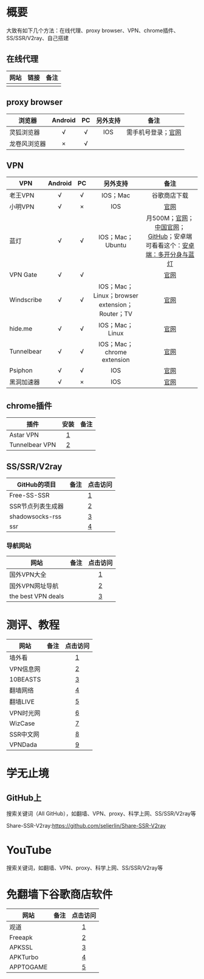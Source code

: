 # 概要
大致有如下几个方法：在线代理、proxy browser、VPN、chrome插件、SS/SSR/V2ray、自己搭建
## 在线代理
网站|链接|备注
:-:|:-:|:-:
|||
 

## proxy browser
浏览器       |  Android  | PC    |另外支持|备注
------      |:-----:    |:-----:|:----:|:-----:
灵狐浏览器   |     √     |√      |  IOS     |需手机号登录；[官网](https://ie.linkfoxvpn.com/#/)
龙卷风浏览器 |×          |√      

## VPN  
VPN    |Android| PC |另外支持|备注
-------|:-----:|:---:|:-----:|:------:
老王VPN |√     |√    |IOS；Mac|谷歌商店下载
小明VPN |√     |×    | IOS     |[官网](https://gitithub.com/xm19/blob/master/)
蓝灯    |√     |√    |IOS；Mac；Ubuntu|月500M；[官网](https://getlantern.org/zh_CN/)；[中国官网](https://www.getlandeng129.org/)；[GitHub](https://github.com/getlantern/download)；安卓端可看看这个：[安卓端：多开分身与蓝灯](https://github.com/TiantianPython/fan_qiang/blob/master/%E5%AE%89%E5%8D%93%E7%AB%AF%EF%BC%9A%E5%A4%9A%E5%BC%80%E5%88%86%E8%BA%AB%E4%B8%8E%E8%93%9D%E7%81%AF.md)
VPN Gate|√     |√    |         |[官网](https://www.vpngate.net/cn/)
Windscribe|√   |√    |IOS；Mac；Linux；browser extension；Router；TV   |[官网](https://windscribe.com/)
hide.me |√     |√    |IOS；Mac；Linux |[官网](https://hide.me/en/)
Tunnelbear|√   |√    |IOS；Mac；chrome extension |[官网](https://www.tunnelbear.com/)
Psiphon |√     |√    |IOS     |[官网](https://psiphon.ca/zh/)
黑洞加速器|√    |×    |IOS     |[官网](https://www.hd86048.com/)



## chrome插件
插件    |安装  |备注
---|:---:|:----:
Astar VPN|[1](https://chrome.google.com/webstore/detail/astar-vpn-free-and-fast-v/jajilbjjinjmgcibalaakngmkilboobh?utm_source=chrome-ntp-icon)
Tunnelbear VPN|[2](https://chrome.google.com/webstore/detail/tunnelbear-vpn/omdakjcmkglenbhjadbccaookpfjihpa)

## SS/SSR/V2ray
GitHub的项目|备注|点击访问
------------|------------|-----------
Free-SS-SSR|              |[1](https://github.com/ThinkDevelop/Free-SS-SSR)
SSR节点列表生成器|         |[2](https://github.com/devtip/ssr_subscrible_tool)
shadowsocks-rss|          |[3](https://github.com/shadowsocksr-backup/shadowsocks-rss)
ssr         |             |[4](https://github.com/wandou911/ssr)


### 导航网站
网站               |备注             |点击访问
--|:--:|:--:
国外VPN大全        |  |[1](https://www.vpnwebsite.net/)
国外VPN网址导航    |  |[2](https://www.bestvpp.com/)
the best VPN deals| |[3](https://thebestvpndeals.com/)




# 测评、教程
网站|备注|点击访问
--|--|:--:
墙外看   |  |[1](https://qiangwaikan.com/)
VPN信息网|  |[2](https://vpnxxw.com/)
10BEASTS |  |[3](https://10beasts.net/)
翻墙网络 |   |[4](https://fanqiang.network/)
翻墙LIVE |  |[5](https://www.fanqiang.live/index/index)
VPN时光网|  |[6](https://vpnsg.net/)
WizCase  |  |[7](https://zh.wizcase.com/blog/)
SSR中文网|   |[8](https://ssr.tools/)
VPNDada |   |[9](https://www.vpndada.com/)



# 学无止境
## GitHub上
搜索关键词（All GitHub），如翻墙、VPN、proxy、科学上网、SS/SSR/V2ray等

Share-SSR-V2ray:https://github.com/selierlin/Share-SSR-V2ray

# YouTube
搜索关键词，如翻墙、VPN、proxy、科学上网、SS/SSR/V2ray等


# 免翻墙下谷歌商店软件
网站|备注|点击访问
--| --- |:--:
观道   |    |[1](http://www.guandao.cc/)
Freeapk|    |[2](https://freeapk.mobi/)
APKSSL |    |[3](https://apkssl.com/zh-cn/)
APKTurbo|   |[4](https://www.apkturbo.com/)
APPTOGAME|  |[5](https://apptogame.com/)
